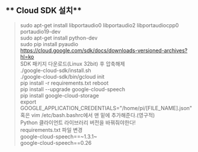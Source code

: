 ** Cloud SDK 설치**
-
> sudo apt-get install libportaudio0 libportaudio2 libportaudiocpp0 portaudio19-dev  
> sudo apt-get install python-dev  
> sudo pip install pyaudio  
> https://cloud.google.com/sdk/docs/downloads-versioned-archives?hl=ko  
> SDK 패키지 다운로드(Linux 32bit) 후 압축해제  
> ./google-cloud-sdk/install.sh  
> ./google-cloud-sdk/bin/gcloud init  
> pip install -r requirements.txt
> reboot  
> pip install --upgrade google-cloud-speech  
> pip install google-cloud-storage  
> export GOOGLE_APPLICATION_CREDENTIALS="/home/pi/[FILE_NAME].json"  
> 혹은 vim /etc/bash.bashrc에서 맨 밑에 추가해준다.(영구적)  
> Python 클라이언트 라이브러리 버전을 바꿔줘야한다!  
> requirements.txt 파일 변경  
> google-cloud-speech==~1.3.1~  
> google-cloud-speech==0.26  
